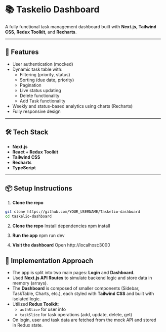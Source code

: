 # 📚 Taskelio Dashboard

A fully functional task management dashboard built with **Next.js**, **Tailwind CSS**, **Redux Toolkit**, and **Recharts**.

---

## 🚀 Features

- User authentication (mocked)
- Dynamic task table with:
  - Filtering (priority, status)
  - Sorting (due date, priority)
  - Pagination
  - Live status updating
  - Delete functionality
  - Add Task functionality
- Weekly and status-based analytics using charts (Recharts)
- Fully responsive design

---

## 🛠️ Tech Stack

- **Next.js**
- **React + Redux Toolkit**
- **Tailwind CSS**
- **Recharts**
- **TypeScript**

---

## 📦 Setup Instructions

1. **Clone the repo**

```bash
git clone https://github.com/YOUR_USERNAME/Taskelio-dashboard
cd taskelio-dashboard
```

2. **Clone the repo**
Install dependencies
npm install

3. **Run the app**
npm run dev

4. **Visit the dashboard**
Open http://localhost:3000

## 🧠 Implementation Approach

- The app is split into two main pages: **Login** and **Dashboard**.
- Used **Next.js API Routes** to simulate backend logic and store data in memory (arrays).
- The **Dashboard** is composed of smaller components (Sidebar, TaskTable, Charts, etc.), each styled with **Tailwind CSS** and built with isolated logic.
- Utilized **Redux Toolkit**:
  - `authSlice` for user info
  - `taskSlice` for task operations (add, update, delete, get)
- On login, user and task data are fetched from the mock API and stored in Redux state.


